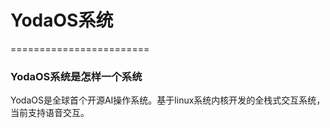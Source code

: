 # YodaOS系统
========================

### YodaOS系统是怎样一个系统

YodaOS是全球首个开源AI操作系统。基于linux系统内核开发的全栈式交互系统，当前支持语音交互。
